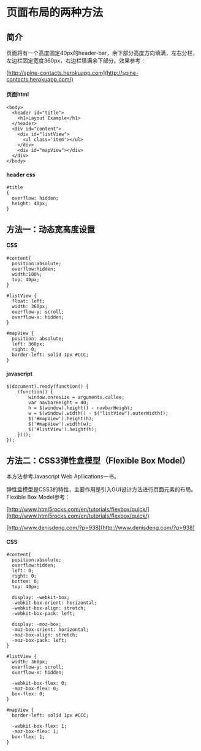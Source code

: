 # 页面布局的两种方法

## 简介

页面将有一个高度固定40px的header-bar，余下部分高度方向填满，左右分栏，左边栏固定宽度360px，右边栏填满余下部分。效果参考：

[http://spine-contacts.herokuapp.com](http://spine-contacts.herokuapp.com/)

#### 页面html

	<body>
	  <header id="title">
	    <h1>Layout Example</h1>
	  </header>
	  <div id="content">
	    <div id="listView">
	      <ul class='item'></ul>
	    </div>
	    <div id="mapView"></div>
	  </div>
	</body>

#### header css
	
	#title 
	{
	  overflow: hidden;
	  height: 40px;
	}


## 方法一：动态宽高度设置

#### CSS

	#content{
	  position:absolute;
	  overflow:hidden;
	  width:100%;
	  top: 40px;
	}
	
	#listView {
	  float: left;
	  width: 360px;
	  overflow-y: scroll;
	  overflow-x: hidden;
	}
	
	#mapView { 
	  position: absolute;
	  left: 360px;
	  right: 0;
	  border-left: solid 1px #CCC;
	}

#### javascript

	$(document).ready(function() {
		(function() {
	        window.onresize = arguments.callee;
	        var navbarHeight = 40;
	        h = $(window).height() - navbarHeight;
	        w = $(window).width() - $("listView").outerWidth();
	        $('#mapView').height(h);
	        $('#mapView').width(w);
	        $('#listView').height(h);
	    })();
	});

## 方法二：CSS3弹性盒模型（Flexible Box Model）

本方法参考Javascript Web Apllications一书。

弹性盒模型是CSS3的特性，主要作用是引入GUI设计方法进行页面元素的布局。Flexible Box Model参考：

[http://www.html5rocks.com/en/tutorials/flexbox/quick/](http://www.html5rocks.com/en/tutorials/flexbox/quick/)

[http://www.denisdeng.com/?p=938](http://www.denisdeng.com/?p=938)

#### CSS

	#content{
	  position:absolute;
	  overflow:hidden;
	  left: 0;
	  right: 0;
	  bottom: 0;
	  top: 40px;
	
	  display: -webkit-box;
	  -webkit-box-orient: horizontal;
	  -webkit-box-align: stretch;
	  -webkit-box-pack: left;

	  display: -moz-box;
	  -moz-box-orient: horizontal;
	  -moz-box-align: stretch;
	  -moz-box-pack: left;
	}

	#listView {
	  width: 360px;
	  overflow-y: scroll;
	  overflow-x: hidden;
	
	  -webkit-box-flex: 0;
	  -moz-box-flex: 0;
	  box-flex: 0;
	} 

	#mapView { 
	  border-left: solid 1px #CCC;

	  -webkit-box-flex: 1;
	  -moz-box-flex: 1;
	  box-flex: 1;
	}